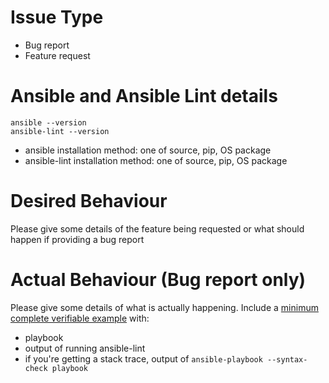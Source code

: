 # Issue Type
- Bug report
- Feature request

# Ansible and Ansible Lint details

```
ansible --version
ansible-lint --version
```

- ansible installation method: one of source, pip, OS package
- ansible-lint installation method: one of source, pip, OS package

# Desired Behaviour

Please give some details of the feature being requested
or what should happen if providing a bug report

# Actual Behaviour (Bug report only)

Please give some details of what is actually happening.
Include a [minimum complete verifiable example](http://stackoverflow.com/help/mcve)
with:
- playbook
- output of running ansible-lint
- if you're getting a stack trace, output of
  `ansible-playbook --syntax-check playbook`
